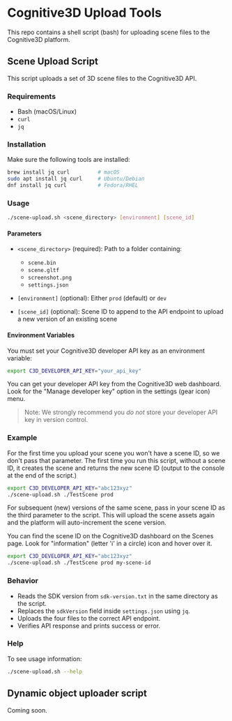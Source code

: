 # Cognitive3D Upload Tools

This repo contains a shell script (bash) for uploading scene files to the Cognitive3D platform.

## Scene Upload Script

This script uploads a set of 3D scene files to the Cognitive3D API.

### Requirements

* Bash (macOS/Linux)
* `curl`
* `jq`

### Installation

Make sure the following tools are installed:

```bash
brew install jq curl         # macOS
sudo apt install jq curl     # Ubuntu/Debian
dnf install jq curl          # Fedora/RHEL
```

### Usage

```bash
./scene-upload.sh <scene_directory> [environment] [scene_id]
```

#### Parameters

* `<scene_directory>` (required): Path to a folder containing:

  * `scene.bin`
  * `scene.gltf`
  * `screenshot.png`
  * `settings.json`

* `[environment]` (optional): Either `prod` (default) or `dev`

* `[scene_id]` (optional): Scene ID to append to the API endpoint to upload a new version of an existing scene

#### Environment Variables

You must set your Cognitive3D developer API key as an environment variable:

```bash
export C3D_DEVELOPER_API_KEY="your_api_key"
```

You can get your developer API key from the Cognitive3D web dashboard. Look for the "Manage developer key" option in the settings (gear icon) menu.

> Note: We strongly recommend you _do not_ store your developer API key in version control.

### Example

For the first time you upload your scene you won't have a scene ID, so we don't pass that parameter. The first time you run this script, without a scene ID, it creates the scene and returns the new scene ID (output to the console at the end of the script.)

```bash
export C3D_DEVELOPER_API_KEY="abc123xyz"
./scene-upload.sh ./TestScene prod
```

For subsequent (new) versions of the same scene, pass in your scene ID as the third parameter to the script. This will upload the scene assets again and the platform will auto-increment the scene version.

You can find the scene ID on the Cognitive3D dashboard on the Scenes page. Look for "information" (letter 'i' in a circle) icon and hover over it.

```bash
export C3D_DEVELOPER_API_KEY="abc123xyz"
./scene-upload.sh ./TestScene prod my-scene-id
```

### Behavior

* Reads the SDK version from `sdk-version.txt` in the same directory as the script.
* Replaces the `sdkVersion` field inside `settings.json` using `jq`.
* Uploads the four files to the correct API endpoint.
* Verifies API response and prints success or error.

### Help

To see usage information:

```bash
./scene-upload.sh --help
```

## Dynamic object uploader script

Coming soon.
